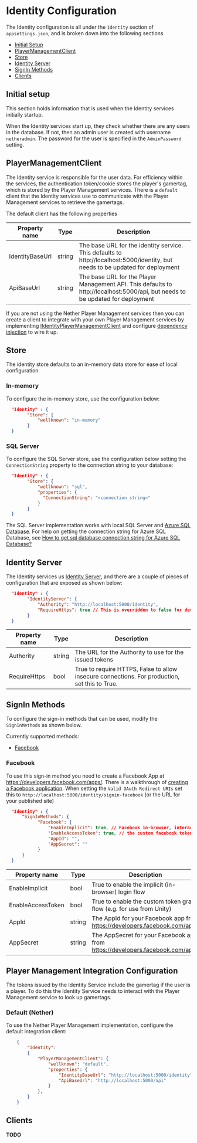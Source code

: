# Identity Configuration

The Identity configuration is all under the `Identity` section of `appsettings.json`, and is broken down into the following sections

 * [Initial Setup](#initial-setup)
 * [PlayerManagementClient](#playermanagementclient)
 * [Store](#store)
 * [Identity Server](#identity-server)
 * [SignIn Methods](#signin-methods)
 * [Clients](#clients)

## Initial setup
This section holds information that is used when the Identity services initially startup.

When the Identity services start up, they check whether there are any users in the database. If not, then an admin user is created with username `netheradmin`. The password for the user is specified in the `AdminPassword` setting. 

## PlayerManagementClient
The Identity service is responsible for the user data. For efficiency within the services, the authentication token/cookie stores the player's gamertag, which is stored by the Player Management services. There is a `default` client that the Identity services use to communicate with the Player Management services to retrieve the gamertags.

The default client has the following properties

Property name | Type | Description
--------------|------|------------
IdentityBaseUrl | string | The base URL for the identity service. This defaults to http://localhost:5000/identity, but needs to be updated for deployment | 
ApiBaseUrl | string | The base URL for the Player Management API. This defaults to http://localhost:5000/api, but needs to be updated for deployment


If you are not using the Nether Player Management services then you can create a client to integrate with your own Player Management services by implementing [IIdentityPlayerManagementClient](https://github.com/MicrosoftDX/nether/blob/master/src/Nether.Integration/Identity/IIdentityPlayerManagementClient.cs) and configure [dependency injection](dependency-injection.md) to wire it up.

## Store
The identity store defaults to an in-memory data store for ease of local configuration.

### In-memory
To configure the in-memory store, use the configuration below:

```json
  "Identity" : {
        "Store": {
            "wellknown": "in-memory"
        }
  }
```

### SQL Server
To configure the SQL Server store, use the configuration below setting the `ConnectionString` property to the connection string to your database:

```json
  "Identity" : {
        "Store": {
            "wellknown": "sql",
            "properties": {
              "ConnectionString": "<connection string>"
            }
        }
  }
```

The SQL Server implementation works with local SQL Server and [Azure SQL Database](https://docs.microsoft.com/en-us/azure/sql-database/sql-database-get-started). For help on getting the connection string for Azure SQL Database, see [How to get sql database connection string for Azure SQL Database?](https://docs.microsoft.com/en-us/azure/sql-database/sql-database-develop-dotnet-simple)

## Identity Server

The Identity services us [Identity Server](https://github.com/IdentityServer/IdentityServer4), and there are a couple of pieces of configuration that are exposed as shown below:

```json
  "Identity" : {
        "IdentityServer": {
            "Authority": "http://localhost:5000/identity",
            "RequireHttps": true // This is overridden to false for dev environments but should be true for production!
        }
  }
```

Property name | Type | Description
--------------|------|------------
Authority | string | The URL for the Authority to use for the issued tokens|
RequireHttps | bool | True to require HTTPS, False to allow insecure connections. For production, set this to True. 


## SignIn Methods
To configure the sign-in methods that can be used, modify the `SignInMethods` as shown below.

Currently supported methods:
* [Facebook](#facebook)


### Facebook

To use this sign-in method you need to create a Facebook App at https://developers.facebook.com/apps/. There is a walkthrough of [creating a Facebook application](https://docs.microsoft.com/en-us/aspnet/core/security/authentication/social/facebook-logins). When setting the `Valid OAuth Redirect URIs` set this to `http://localhost:5000/identity/signin-facebook` (or the URL for your published site)


```json
  "Identity" : {
      "SignInMethods": {
            "Facebook": {
                "EnableImplicit": true, // Facebook in-browser, interactive flow
                "EnableAccessToken": true, // the custom facebook token flow (e.g. from Unity)
                "AppId": "",
                "AppSecret": ""
            }
      }
  }
```

Property name | Type | Description
--------------|------|------------
EnableImplicit | bool | True to enable the implicit (in-browser) login flow|
EnableAccessToken | bool | True to enable the custom token grant flow (e.g. for use from Unity)
AppId | string | The AppId for your Facebook app from https://developers.facebook.com/apps
AppSecret | string | The AppSecret for your Facebook app from https://developers.facebook.com/apps


## Player Management Integration Configuration

The tokens issued by the Identity Service include the gamertag if the user is a player. To do this the Identity Service needs to interact with the Player Management service to look up gamertags.

### Default (Nether)

To use the Nether Player Management implementation, configure the default integration client:


```json
    {
        "Identity": 
        {
            "PlayerManagementClient": {
                "wellknown": "default",
                "properties": {
                    "IdentityBaseUrl": "http://localhost:5000/identity",
                    "ApiBaseUrl": "http://localhost:5000/api"
                }
            },
        }
    }

```

## Clients

**TODO**


